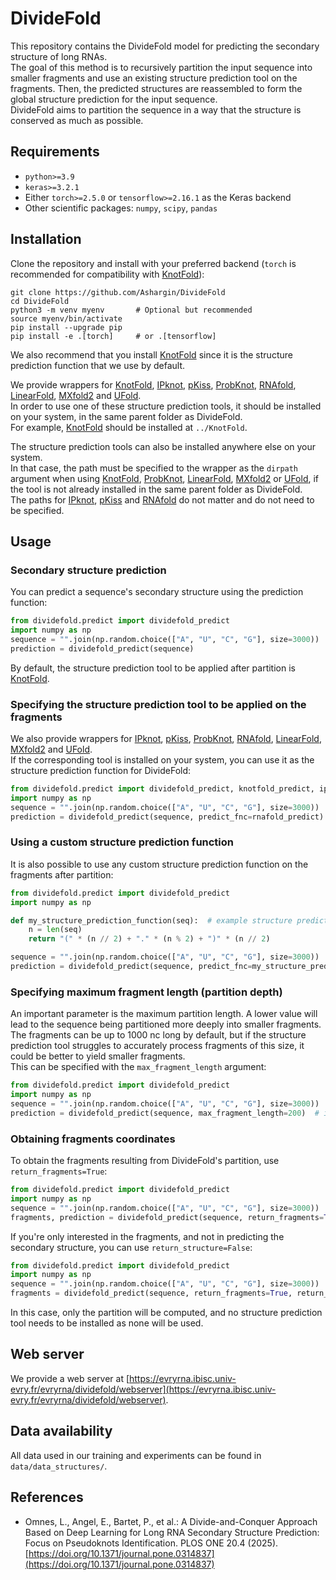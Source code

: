 # DivideFold

This repository contains the DivideFold model for predicting the secondary structure of long RNAs. \
The goal of this method is to recursively partition the input sequence into smaller fragments and use an existing structure prediction tool on the fragments. Then, the predicted structures are reassembled to form the global structure prediction for the input sequence. \
DivideFold aims to partition the sequence in a way that the structure is conserved as much as possible.

## Requirements

- `python>=3.9`
- `keras>=3.2.1`
- Either `torch>=2.5.0` or `tensorflow>=2.16.1` as the Keras backend
- Other scientific packages: `numpy`, `scipy`, `pandas`

## Installation

Clone the repository and install with your preferred backend (`torch` is recommended for compatibility with [KnotFold](https://github.com/gongtiansu/KnotFold)):
``` console
git clone https://github.com/Ashargin/DivideFold
cd DivideFold
python3 -m venv myenv       # Optional but recommended
source myenv/bin/activate
pip install --upgrade pip
pip install -e .[torch]     # or .[tensorflow]
```

We also recommend that you install [KnotFold](https://github.com/gongtiansu/KnotFold) since it is the structure prediction function that we use by default.

We provide wrappers for [KnotFold](https://github.com/gongtiansu/KnotFold), [IPknot](https://github.com/satoken/ipknot), [pKiss](https://bibiserv.cebitec.uni-bielefeld.de/pkiss), [ProbKnot](https://rna.urmc.rochester.edu/RNAstructureWeb/Servers/ProbKnot/ProbKnot.html), [RNAfold](http://rna.tbi.univie.ac.at/cgi-bin/RNAWebSuite/RNAfold.cgi), [LinearFold](https://github.com/LinearFold/LinearFold), [MXfold2](https://github.com/mxfold/mxfold2) and [UFold](https://github.com/uci-cbcl/UFold). \
In order to use one of these structure prediction tools, it should be installed on your system, in the same parent folder as DivideFold. \
For example, [KnotFold](https://github.com/gongtiansu/KnotFold) should be installed at `../KnotFold`.

The structure prediction tools can also be installed anywhere else on your system. \
In that case, the path must be specified to the wrapper as the `dirpath` argument when using [KnotFold](https://github.com/gongtiansu/KnotFold), [ProbKnot](https://rna.urmc.rochester.edu/RNAstructureWeb/Servers/ProbKnot/ProbKnot.html), [LinearFold](https://github.com/LinearFold/LinearFold), [MXfold2](https://github.com/mxfold/mxfold2) or [UFold](https://github.com/uci-cbcl/UFold), if the tool is not already installed in the same parent folder as DivideFold. \
The paths for [IPknot](https://github.com/satoken/ipknot), [pKiss](https://bibiserv.cebitec.uni-bielefeld.de/pkiss) and [RNAfold](https://www.tbi.univie.ac.at/RNA/) do not matter and do not need to be specified.

## Usage

### Secondary structure prediction

You can predict a sequence's secondary structure using the prediction function:
``` python
from dividefold.predict import dividefold_predict
import numpy as np
sequence = "".join(np.random.choice(["A", "U", "C", "G"], size=3000))  # example sequence
prediction = dividefold_predict(sequence)
```
By default, the structure prediction tool to be applied after partition is [KnotFold](https://github.com/gongtiansu/KnotFold).

### Specifying the structure prediction tool to be applied on the fragments 

We also provide wrappers for [IPknot](https://github.com/satoken/ipknot), [pKiss](https://bibiserv.cebitec.uni-bielefeld.de/pkiss), [ProbKnot](https://rna.urmc.rochester.edu/RNAstructureWeb/Servers/ProbKnot/ProbKnot.html), [RNAfold](http://rna.tbi.univie.ac.at/cgi-bin/RNAWebSuite/RNAfold.cgi), [LinearFold](https://github.com/LinearFold/LinearFold), [MXfold2](https://github.com/mxfold/mxfold2) and [UFold](https://github.com/uci-cbcl/UFold). \
If the corresponding tool is installed on your system, you can use it as the structure prediction function for DivideFold:
``` python
from dividefold.predict import dividefold_predict, knotfold_predict, ipknot_predict, pkiss_predict, probknot_predict, rnafold_predict, linearfold_predict, mxfold2_predict, ufold_predict
import numpy as np
sequence = "".join(np.random.choice(["A", "U", "C", "G"], size=3000))  # example sequence
prediction = dividefold_predict(sequence, predict_fnc=rnafold_predict)  # if you want to use RNAfold as the structure prediction function
```

### Using a custom structure prediction function

It is also possible to use any custom structure prediction function on the fragments after partition:
``` python
from dividefold.predict import dividefold_predict
import numpy as np

def my_structure_prediction_function(seq):  # example structure prediction function
    n = len(seq)
    return "(" * (n // 2) + "." * (n % 2) + ")" * (n // 2)

sequence = "".join(np.random.choice(["A", "U", "C", "G"], size=3000))  # example sequence
prediction = dividefold_predict(sequence, predict_fnc=my_structure_prediction_function)
```

### Specifying maximum fragment length (partition depth) 

An important parameter is the maximum partition length. A lower value will lead to the sequence being partitioned more deeply into smaller fragments. \
The fragments can be up to 1000 nc long by default, but if the structure prediction tool struggles to accurately process fragments of this size, it could be better to yield smaller fragments. \
This can be specified with the `max_fragment_length` argument:
``` python
from dividefold.predict import dividefold_predict
import numpy as np
sequence = "".join(np.random.choice(["A", "U", "C", "G"], size=3000))  # example sequence
prediction = dividefold_predict(sequence, max_fragment_length=200)  # if you want fragments to be smaller than 200 nc
```

### Obtaining fragments coordinates

To obtain the fragments resulting from DivideFold's partition, use `return_fragments=True`:
``` python
from dividefold.predict import dividefold_predict
import numpy as np
sequence = "".join(np.random.choice(["A", "U", "C", "G"], size=3000))  # example sequence
fragments, prediction = dividefold_predict(sequence, return_fragments=True)
```

If you're only interested in the fragments, and not in predicting the secondary structure, you can use `return_structure=False`:
``` python
from dividefold.predict import dividefold_predict
import numpy as np
sequence = "".join(np.random.choice(["A", "U", "C", "G"], size=3000))  # example sequence
fragments = dividefold_predict(sequence, return_fragments=True, return_structure=False)
```
In this case, only the partition will be computed, and no structure prediction tool needs to be installed as none will be used.

## Web server
We provide a web server at [https://evryrna.ibisc.univ-evry.fr/evryrna/dividefold/webserver](https://evryrna.ibisc.univ-evry.fr/evryrna/dividefold/webserver).

## Data availability
All data used in our training and experiments can be found in `data/data_structures/`.

## References
* Omnes, L., Angel, E., Bartet, P., et al.: A Divide-and-Conquer Approach Based on Deep Learning for Long RNA Secondary Structure Prediction: Focus on Pseudoknots Identification. PLOS ONE 20.4 (2025). [https://doi.org/10.1371/journal.pone.0314837](https://doi.org/10.1371/journal.pone.0314837)